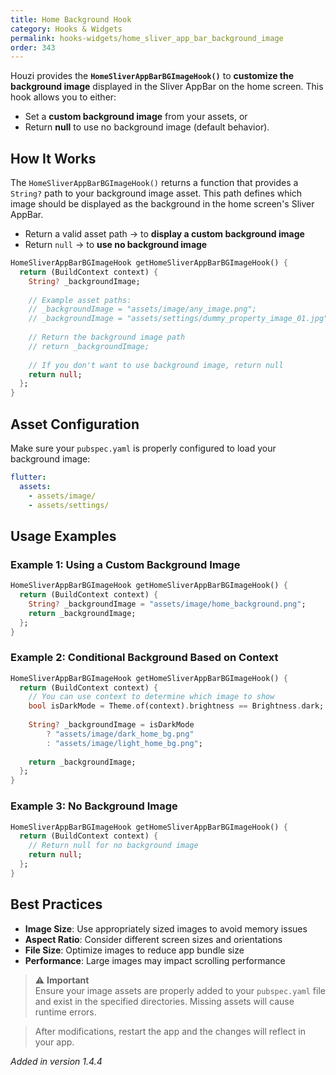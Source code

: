 ```yaml
---
title: Home Background Hook
category: Hooks & Widgets
permalink: hooks-widgets/home_sliver_app_bar_background_image
order: 343
---
```




Houzi provides the **`HomeSliverAppBarBGImageHook()`** to **customize the background image** displayed in the Sliver AppBar on the home screen. This hook allows you to either:

- Set a **custom background image** from your assets, or  
- Return **null** to use no background image (default behavior).

## How It Works

The `HomeSliverAppBarBGImageHook()` returns a function that provides a `String?` path to your background image asset. This path defines which image should be displayed as the background in the home screen's Sliver AppBar.

- Return a valid asset path → to **display a custom background image**
- Return `null` → to **use no background image**

```dart
HomeSliverAppBarBGImageHook getHomeSliverAppBarBGImageHook() {
  return (BuildContext context) {
    String? _backgroundImage;
    
    // Example asset paths:
    // _backgroundImage = "assets/image/any_image.png";
    // _backgroundImage = "assets/settings/dummy_property_image_01.jpg"; // For Test
    
    // Return the background image path
    // return _backgroundImage;
    
    // If you don't want to use background image, return null
    return null;
  };
}
```

## Asset Configuration

Make sure your  `pubspec.yaml` is properly configured to load your background image:

```yaml
flutter:
  assets:
    - assets/image/
    - assets/settings/
```

## Usage Examples

### Example 1: Using a Custom Background Image

```dart
HomeSliverAppBarBGImageHook getHomeSliverAppBarBGImageHook() {
  return (BuildContext context) {
    String? _backgroundImage = "assets/image/home_background.png";
    return _backgroundImage;
  };
}
```

### Example 2: Conditional Background Based on Context

```dart
HomeSliverAppBarBGImageHook getHomeSliverAppBarBGImageHook() {
  return (BuildContext context) {
    // You can use context to determine which image to show
    bool isDarkMode = Theme.of(context).brightness == Brightness.dark;
    
    String? _backgroundImage = isDarkMode 
        ? "assets/image/dark_home_bg.png"
        : "assets/image/light_home_bg.png";
        
    return _backgroundImage;
  };
}
```

### Example 3: No Background Image

```dart
HomeSliverAppBarBGImageHook getHomeSliverAppBarBGImageHook() {
  return (BuildContext context) {
    // Return null for no background image
    return null;
  };
}
```

## Best Practices

- **Image Size**: Use appropriately sized images to avoid memory issues
- **Aspect Ratio**: Consider different screen sizes and orientations
- **File Size**: Optimize images to reduce app bundle size
- **Performance**: Large images may impact scrolling performance

> ⚠️ **Important**  
> Ensure your image assets are properly added to your `pubspec.yaml` file and exist in the specified directories. Missing assets will cause runtime errors.

> After modifications, restart the app and the changes will reflect in your app.

*Added in version 1.4.4*